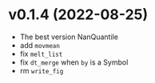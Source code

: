 # v0.1.4 (2022-08-25)

- The best version NanQuantile
- add `movmean`
- fix `melt_list`
- fix `dt_merge` when `by` is a Symbol
- rm `write_fig`
